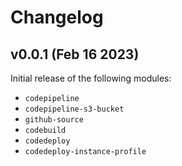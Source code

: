 # Changelog

## v0.0.1 (Feb 16 2023)

Initial release of the following modules:
* `codepipeline`
* `codepipeline-s3-bucket`
* `github-source`
* `codebuild`
* `codedeploy`
* `codedeploy-instance-profile`
